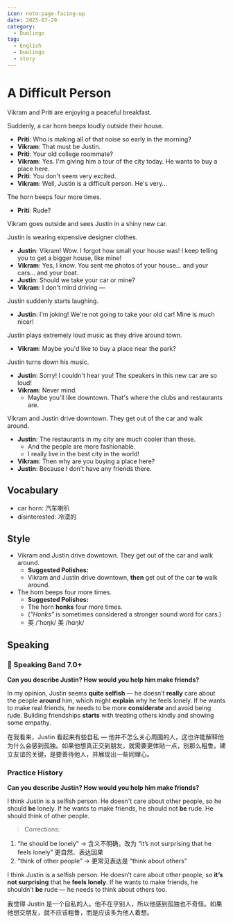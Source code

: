 ```yaml
---
icon: noto:page-facing-up
date: 2025-07-29
category:
  - Duolingo
tag:
  - English
  - Duolingo
  - story
---
```


# A Difficult Person

Vikram and Priti are enjoying a peaceful breakfast.

Suddenly, a car horn beeps loudly outside their house.

- **Priti**: Who is making all of that noise so early in the morning?
- **Vikram**: That must be Justin.
- **Priti**: Your old college roommate?
- **Vikram**: Yes. I'm giving him a tour of the city today. He wants to buy a place here.
- **Priti**: You don't seem very excited.
- **Vikram**: Well, Justin is a difficult person. He's very…

The horn beeps four more times.

- **Priti**: Rude?

Vikram goes outside and sees Justin in a shiny new car.

Justin is wearing expensive designer clothes.

- **Justin**: Vikram! Wow. I forgot how small your house was! I keep telling you to get a bigger house, like mine!
- **Vikram**: Yes, I know. You sent me photos of your house… and your cars… and your boat.
- **Justin**: Should we take your car or mine?
- **Vikram**: I don't mind driving —

Justin suddenly starts laughing.

- **Justin**: I'm joking! We're not going to take your old car! Mine is much nicer!

Justin plays extremely loud music as they drive around town.

- **Vikram**: Maybe you'd like to buy a place near the park?

Justin turns down his music.

- **Justin**: Sorry! I couldn't hear you! The speakers in this new car are so loud!
- **Vikram**: Never mind.
  - Maybe you'll like downtown. That's where the clubs and restaurants are.

Vikram and Justin drive downtown. They get out of the car and walk around.

- **Justin**: The restaurants in my city are much cooler than these.
  - And the people are more fashionable.
  - I really live in the best city in the world!
- **Vikram**: Then why are you buying a place here?
- **Justin**: Because I don't have any friends there.

## Vocabulary

- car horn: 汽车喇叭
- disinterested: 冷漠的

## Style

- Vikram and Justin drive downtown. They get out of the car and walk around.
  - **Suggested Polishes:**
  - Vikram and Justin drive downtown, **then** get out of the car **to** walk around.
- The horn beeps four more times.
  - **Suggested Polishes:**
  - The horn **honks** four more times.
  - (_"Honks"_ is sometimes considered a stronger sound word for cars.)
  - 英 /'hɒŋk/ 美 /hɑŋk/

## Speaking

### 🌟 Speaking Band 7.0+

**Can you describe Justin? How would you help him make friends?**

In my opinion, Justin seems **quite selfish** — he doesn’t **really** care about the people **around** him, which might **explain** why he feels lonely. If he wants to make real friends, he needs to be more **considerate** and avoid being rude. Building friendships **starts** with treating others kindly and showing some empathy.

在我看来，Justin 看起来有些自私 — 他并不怎么关心周围的人，这也许能解释他为什么会感到孤独。如果他想真正交到朋友，就需要更体贴一点，别那么粗鲁。建立友谊的关键，是要善待他人，并展现出一些同理心。

### Practice History

**Can you describe Justin? How would you help him make friends?**

I think Justin is a selfish person. He doesn't care about other people, so he should **be** lonely. If he wants to make friends, he should not **be** rude. He should think of other people.

> Corrections:

1. “he should be lonely” → 含义不明确，改为 “it’s not surprising that he feels lonely” 更自然、表达因果
2. “think of other people” → 更常见表达是 “think about others”

I think Justin is a selfish person. He doesn’t care about other people, so **it’s not surprising** that he **feels lonely**. If he wants to make friends, he shouldn’t **be** rude — he needs to think about others too.

我觉得 Justin 是一个自私的人。他不在乎别人，所以他感到孤独也不奇怪。如果他想交朋友，就不应该粗鲁，而是应该多为他人着想。
